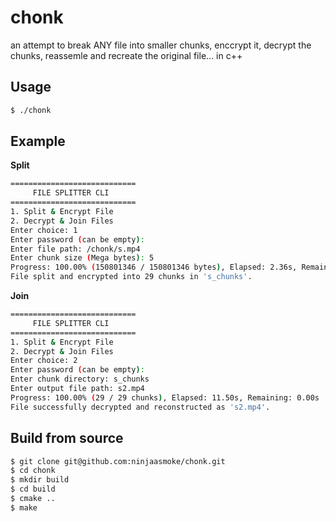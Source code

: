 # chonk

an attempt to break ANY file into smaller chunks, enccrypt it, decrypt the chunks, reassemle and recreate the original file... in c++

## Usage

```bash
$ ./chonk
```

## Example

**Split**

```bash
============================
     FILE SPLITTER CLI
============================
1. Split & Encrypt File
2. Decrypt & Join Files
Enter choice: 1
Enter password (can be empty):
Enter file path: /chonk/s.mp4
Enter chunk size (Mega bytes): 5
Progress: 100.00% (150801346 / 150801346 bytes), Elapsed: 2.36s, Remaining: 0.00s
File split and encrypted into 29 chunks in 's_chunks'.
```

**Join**

```bash
============================
     FILE SPLITTER CLI
============================
1. Split & Encrypt File
2. Decrypt & Join Files
Enter choice: 2
Enter password (can be empty):
Enter chunk directory: s_chunks
Enter output file path: s2.mp4
Progress: 100.00% (29 / 29 chunks), Elapsed: 11.50s, Remaining: 0.00s
File successfully decrypted and reconstructed as 's2.mp4'.
```

## Build from source

```bash
$ git clone git@github.com:ninjaasmoke/chonk.git
$ cd chonk
$ mkdir build
$ cd build
$ cmake ..
$ make
```